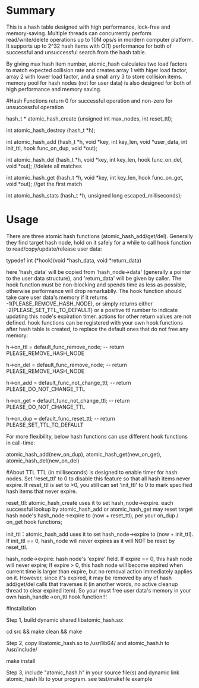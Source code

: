 # Summary
This is a hash table designed with high performance, lock-free and memory-saving. Multiple threads can concurrently perform read/write/delete operations up to 10M ops/s in mordern computer platform. It supports up to 2^32 hash items with O(1) performance for both of successful and unsuccessful search from the hash table.

By giving max hash item number, atomic_hash calculates two load factors to match expected collision rate and creates array 1 with higer load factor, array 2 with lower load factor, and a small arry 3 to store collision items. memory pool for hash nodes (not for user data) is also designed for both of high performance and memory saving.

#Hash Functions
return 0 for successful operation and non-zero for unsuccessful operation

hash_t * atomic_hash_create (unsigned int max_nodes, int reset_ttl);

int atomic_hash_destroy (hash_t *h);

int atomic_hash_add (hash_t *h, void *key, int key_len, void *user_data, int init_ttl, hook func_on_dup, void *out);

int atomic_hash_del (hash_t *h, void *key, int key_len, hook func_on_del, void *out); //delete all matches

int atomic_hash_get (hash_t *h, void *key, int key_len, hook func_on_get, void *out); //get the first match

int atomic_hash_stats (hash_t *h, unsigned long escaped_milliseconds);


# Usage
There are three atomic hash functions (atomic_hash_add/get/del). Generally they find target hash node, hold on it safely for a while to call hook function to read/copy/update/release user data:

typedef int (*hook)(void *hash_data, void *return_data)

here 'hash_data' will be copied from 'hash_node->data' (generally a pointer to the user data structure), and 'return_data' will be given by caller. The hook function must be non-blocking and spends time as less as possible, otherwise performance will drop remarkablly. The hook function should take care user data's memory if it returns -1(PLEASE_REMOVE_HASH_NODE), or simply returns either -2(PLEASE_SET_TTL_TO_DEFAULT) or a positive ttl number to indicate updating this node's expiration timer. actions for other return values are not defined. hook functions can be registered with your own hook functions after hash table is created, to replace the default ones that do not free any memory:

  h->on_ttl = default_func_remove_node;    -- return PLEASE_REMOVE_HASH_NODE

  h->on_del = default_func_remove_node;    -- return PLEASE_REMOVE_HASH_NODE

  h->on_add = default_func_not_change_ttl; -- return PLEASE_DO_NOT_CHANGE_TTL

  h->on_get = default_func_not_change_ttl; -- return PLEASE_DO_NOT_CHANGE_TTL

  h->on_dup = default_func_reset_ttl;      -- return PLEASE_SET_TTL_TO_DEFAULT

For more flexibility, below hash functions can use different hook functions in call-time:

atomic_hash_add(new_on_dup), atomic_hash_get(new_on_get), atomic_hash_del(new_on_del)


#About TTL
TTL (in milliseconds) is designed to enable timer for hash nodes. Set 'reset_ttl' to 0 to disable this feature so that all hash items never expire. If reset_ttl is set to >0, you still can set 'init_ttl' to 0 to mark specified hash items that never expire.

reset_ttl: atomic_hash_create uses it to set hash_node->expire. each successful lookup by atomic_hash_add or atomic_hash_get may reset target hash node's hash_node->expire to (now + reset_ttl), per your on_dup / on_get hook functions;

init_ttl：atomic_hash_add uses it to set hash_node->expire to (now + init_ttl). If init_ttl == 0, hash_node will never expires as it will NOT be reset by reset_ttl.

hash_node->expire: hash node's 'expire' field. If expire == 0, this hash node will never expire; If expire > 0, this hash node will become expired when current time is larger than expire, but no removal action immediately applies on it. However, since it's expired, it may be removed by any of hash add/get/del calls that traverses it (in another words, no active cleanup thread to clear expired item). So your must free user data's memory in your own hash_handle->on_ttl hook function!!!


#Installation

Step 1, build dynamic shared libatomic_hash.so: 

cd src && make clean && make


Step 2, copy libatomic_hash.so to /usr/lib64/ and atomic_hash.h to /usr/include/

make install


Step 3, include "atomic_hash.h" in your source file(s) and dynamic link atomic_hash lib to your program. see test/makefile example
